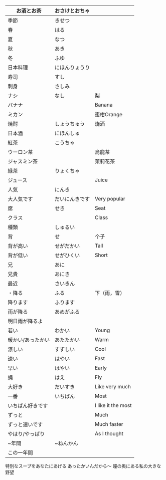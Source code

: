 | お酒とお茶        | おさけとおちゃ |                    |
| ----------------- | -------------- | ------------------ |
| 季節              | きせつ         |                    |
| 春                | はる           |                    |
| 夏                | なつ           |                    |
| 秋                | あき           |                    |
| 冬                | ふゆ           |                    |
| 日本料理          | にほんりょうり |                    |
| 寿司              | すし           |                    |
| 刺身              | さしみ         |                    |
| ナシ              | なし           | 梨                 |
| バナナ            |                | Banana             |
| ミカン            |                | 蜜柑Orange         |
| 焼酎              | しょうちゅう   | 烧酒               |
| 日本酒            | にほんしゅ     |                    |
| 紅茶              | こうちゃ       |                    |
| ウーロン茶        |                | 烏龍茶             |
| ジャスミン茶      |                | 茉莉花茶           |
| 緑茶              | りょくちゃ     |                    |
| ジュース          |                | Juice              |
| 人気              | にんき         |                    |
| 大人気です        | だいにんきです | Very popular       |
| 席                | せき           | Seat               |
| クラス            |                | Class              |
| 種類              | しゅるい       |                    |
| 背                | せ             | 个子               |
| 背が高い          | せがだかい     | Tall               |
| 背が低い          | せがひくい     | Short              |
| 兄                | あに           |                    |
| 兄貴              | あにき         |                    |
| 最近              | さいきん       |                    |
| ・降る            | ふる           | 下（雨，雪）       |
| 降ります          | ふります       |                    |
| 雨が降る          | あめがふる     |                    |
| 明日雨が降るよ    |                |                    |
| 若い              | わかい         | Young              |
| 暖かい/あったかい | あたたかい     | Warm               |
| 涼しい            | すずしい       | Cool               |
| 速い              | はやい         | Fast               |
| 早い              | はやい         | Early              |
| 蝿                | はえ           | Fly                |
| 大好き            | だいすき       | Like very much     |
| 一番              | いちばん       | Most               |
| いちばん好きです  |                | I like it the most |
| ずっと            |                | Much               |
| ずっと速いです    |                | Much faster        |
| やはり/やっぱり   |                | As I thought       |
| ~年間             | ~ねんかん      |                    |
| この一年間        |                |                    |

特別なスープをあなたにあげる
あったかいんだから〜
瞳の奥にある私の大きな野望









